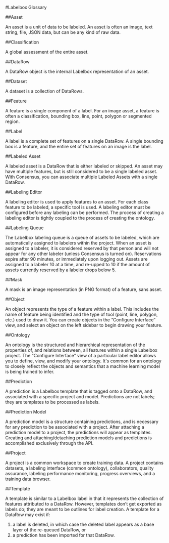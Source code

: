 #Labelbox Glossary

##Asset

An asset is a unit of data to be labeled. An asset is often an image, text string, file, JSON data, but can be any kind of raw data.

##Classification

A global assessment of the entire asset. 

##DataRow

A DataRow object is the internal Labelbox representation of an asset. 

##Dataset

A dataset is a collection of DataRows.

##Feature

A feature is a single component of a label. For an image asset, a feature is often a classification, bounding box, line, point, polygon or segmented region. 

##Label 

A label is a complete set of features on a single DataRow. A single bounding box is a feature, and the entire set of features on an image is the label.

##Labeled Asset

A labeled asset is a DataRow that is either labeled or skipped. An asset may have multiple features, but is still considered to be a single labeled asset. With Consensus, you can associate multiple Labeled Assets with a single DataRow. 

##Labeling Editor

A labeling editor is used to apply features to an asset. For each class feature to be labeled, a specific tool is used. A labeling editor must be configured before any labeling can be performed. The process of creating a labeling editor is tightly coupled to the process of creating the ontology.

##Labeling Queue

The Labelbox labeling queue is a queue of assets to be labeled, which are automatically assigned to labelers within the project. When an asset is assigned to a labeler, it is considered reserved by that person and will not appear for any other labeler (unless Consensus is turned on). Reservations expire after 90 minutes, or immediately upon logging out. Assets are assigned to a labeler 10 at a time, and re-upped to 10 if the amount of assets currently reserved by a labeler drops below 5. 

##Mask

A mask is an image representation (in PNG format) of a feature, sans asset. 

##Object

An object represents the type of a feature within a label. This includes the name of feature being identified and the type of tool (point, line, polygon, etc.) used to draw it. You can create objects in the “Configure Interface” view, and select an object on the left sidebar to begin drawing your feature. 

##Ontology

An ontology is the structured and hierarchical representation of the properties of, and relations between, all features within a single Labelbox project. The “Configure Interface” view of a particular label editor allows you to define, view, and modify your ontology. It's common for an ontology to closely reflect the objects and semantics that a machine learning model is being trained to infer.

##Prediction 

A prediction is a Labelbox template that is tagged onto a DataRow, and associated with a specific project and model. Predictions are not labels; they are templates to be processed as labels. 

##Prediction Model

A prediction model is a structure containing predictions, and is necessary for any prediction to be associated with a project. After attaching a prediction model to a project, the predictions will appear as templates. Creating and attaching/detaching prediction models and predictions is accomplished exclusively through the API.

##Project

A project is a common workspace to create training data. A project contains datasets, a labeling interface (common ontology), collaborators, quality assurance, labeling performance monitoring, progress overviews, and a training data browser.

##Template

A template is similar to a Labelbox label in that it represents the collection of features attributed to a DataRow. However, templates don’t get exported as labels do; they are meant to be outlines for label creation. A template for a DataRow may exist if:  

1. a label is deleted, in which case the deleted label appears as a base layer of the re-queued DataRow, or
2. a prediction has been imported for that DataRow. 


